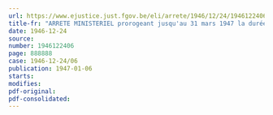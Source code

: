 ```yaml
---
url: https://www.ejustice.just.fgov.be/eli/arrete/1946/12/24/1946122406/justel
title-fr: "ARRETE MINISTERIEL prorogeant jusqu'au 31 mars 1947 la durée de la mission du Comité provisoire de Gestion des Tramways d'Anvers et environs et approuvant les modifications apportées au règlement d'exploitation du dit Comité"
date: 1946-12-24
source:
number: 1946122406
page: 888888
case: 1946-12-24/06
publication: 1947-01-06
starts:
modifies:
pdf-original:
pdf-consolidated:
---
```



